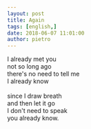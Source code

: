 ```yaml
---
layout: post
title: Again
tags: [english,]
date: 2018-06-07 11:01:00
author: pietro
---
```

I already met you<br/>not so long ago<br/>there's no need to tell me<br/>I already know<br/><br/>since I draw breath<br/>and then let it go<br/>I don't need to speak<br/>you already know.
